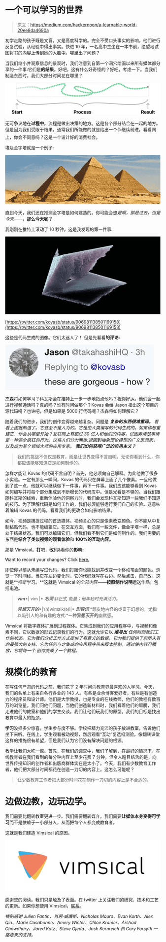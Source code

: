 # 一个可以学习的世界

> 原文：<https://medium.com/hackernoon/a-learnable-world-20ee8da4690a>

初学走路的孩子既是文盲，又是高度科学的。完全不受口头事实的影响，他们进行反复试验，从经验中得出事实。快进 10 年，一名高中生坐在一本书前，绝望地试图将书的内容上传到她的大脑中。哪里出了问题？

当我们缩小并观察信息的景观时，我们注意到自第一个洞穴绘画以来所有媒体都分享的一件事:它们是**的结果**。好吧，这有什么好奇怪的？好吧，考虑一下。当我们制造东西时，我们大部分时间花在哪里？

![](img/d4f1195e02f1e3ff83c1dabe8dc8b919.png)

无可争议地在**过程中**。流程是做出决策的地方。这是各个部分结合在一起的地方。但是因为我们受限于结果，通常我们所能做的就是给出一个👍继续前进。看看网上，你会不同意吗？这是一个设计好的消费社会。

埃及金字塔就是一个例子:

![](img/efbff372cd5ee31a6942020956c2b2e9.png)

直到今天，我们还在推测金字塔是如何建造的。你可能会想*是啊，那是过去，但是今天——*，**那么今天呢？**

我刚刚在推特上滚动了 10 秒钟。这是我发现的第一件事:

![](img/896162c78ee050f77c634a123706d884.png)

[https://twitter.com/kovasb/status/906981138501169158](https://twitter.com/kovasb/status/906981138501169158)

这些是代码生成的图像。它们太迷人了！ 但是先看看**的评论:**

![](img/b52e775a9be778b1c690dfcaab5808ef.png)

杰森将如何学习？科瓦斯会在推特上一步一步地指点他吗？祝你好运。他们会一起进行视频通话吗？真的吗？谁有时间做那个？Kovas 会给 Jason 指出这个项目的源代码吗？也许吧，但是如果是 5000 行代码呢？杰森将如何理解它？

随着我们的进步，我们的创作变得越来越复杂。问题是 ***复杂的东西很难重现。*** *看看上图就知道了。它甚至不是人为的。它是由人类编写的代码生成的。如果你想重建它，你会从哪里开始？互联网上有超过 30 亿人和他们的内容，试图弄清楚事情是一种完全疯狂的行为。这将人们分为两类:退回到抽象理论模型的广义思想家，以及成为某个领域大师的应用专家。* ***我们如何获得广泛的实用主义？***

> 我们的挑战不仅仅是教育，而是让世界变得不言自明。无论你看到什么，你都应该能够知道它是如何制作的。

怎样才能让 Kovas 的代码不言自明？首先，他必须向自己解释。为此他做了很多小实验。一定有那么一瞬间，Kovas 的代码只在屏幕上画了几个像素。一旦他做到了这一点，他就可以继续做下一件事，再下一件事。我们应该能够看到 Kovas 如何编写并将每个部分集成到不断增长的代码库中。但是光看是不够的。当我们跟随科瓦斯的线索，重新体验他的洞察力时，我们会发现科瓦斯知道一些我们不知道的技巧。为了理解代码是如何工作的，我们必须能够运行我们自己的实验。这意味着编辑 Kovas 的代码，看看我们的更改会如何影响结果。

如今，视频是捕捉过程的首选媒体。视频关心的只是像素改变颜色。你不能从中复制粘贴代码，也不能编辑它。在交互方面，我们有一些文件，像金字塔一样，总是处于结果状态。我们可以编辑它们，但我们看不到它们是如何制作的。我们需要的东西是**结合了类似视频的观看体验**和 **100%的互动内容。**

那是 Vimsical。**打**吧，**改**码&看你的**影响:**

Want to record your changes? Click [here.](https://vimsical.com/vims/5969777d-8dae-48a6-8b6c-838928b59382)

即使你以前从未编写过代码，我们打赌你也能找到并改变一个移动笔画的颜色。浏览一下时间线。当它在左边变化时，它的代码就写在右边。然后点击，自己改。这就是**推断学习。**这就是 Vimsical 的全部内容——**按照制作说明**运送作品。包括电池。

> ***vim****| vim |*
> ***名词*** 非正式 *能量；他年轻时充满活力。*
> 
> ***异想天开的****|ˈ(h)wimzik(ə)l|* ***形容词***
> *顽皮地古怪的或富于幻想的，尤指以吸引人的和有趣的方式:*一种**异想天开的**幽默感。

Vimsical 将数字媒体扩展到过程媒体。它集成到我们的应用程序中，与视频和像素不同，它以数据的形式记录我们的行为。这就允许它以 ***推导出*** *任何时刻我们工作的状态。它为我们分析工作方式提供了有意义的数据。它为我们提供了前所未有的最强大的支持。它为任何与之集成的应用程序带来版本控制。通过使内容可播放，它将每一个* *创作变成了一个教程。*

# 规模化的教育

在写任何严肃的代码之前，我们花了 2 年时间向教育界最喜欢的人学习。今天，我们的名单上有来自各行各业的 143 人。有些是业余博客爱好者，有些是有创造力的程序员和设计师。他们是大学教授，也是专业的在线教师，他们的教程有数百万的浏览量。我们问他们问题，当他们创造新材料时，我们看着他们的肩膀，我们走进他们的教室和他们的学生交谈。我们让他们玩我们的原型。我们的目标是找出教育中最大的瓶颈。

**学习**没担多少惊喜。学生参与度不够。学校把精力充沛的孩子放进教室，告诉他们坐下来听。在线上，学生观看被动视频，然后观看“互动”复选框测验。像翻转课堂这样的措施很有希望，但是我们认为它们没有解决问题的根源。

教学让我们大吃一惊。首先，在我们的调查中，我们了解到，在最好的情况下，在线教育者在我们看到的每分钟内容上至少花费 7 分钟。但令人瞠目结舌的是，向世界传授知识的创作者和出版商群体实在是太小了。今天，我们有少数教育工作者，他们把大部分时间都花在创造一刀切的内容上。这怎么可能呢？

> 让少数教育工作者把大部分时间花在制作一刀切的内容上是不合适的。

# 边做边教，边玩边学。

我们需要比翻转教室更进一步。我们需要翻转媒介。我们需要**让媒体本身变得可学习**而不是依赖于一小部分人，从而把每个人都变成教育者。

这就是我们建造 Vimsical 的原因。

![](img/8814048856bacc8203b68c0544f96601.png)

感谢您的阅读。我们只是触及了表面。在 twitter 上关注我们的研究、技术和工艺的更新。如果你想使用 Vimsical，[联系](mailto:dennis@vimsical.com)。

*特别感谢 Julien Fantin、肖恩·威廉斯、Nicholas Mauro、Evan Korth、Alex Qin、Marie Casabonne、Amery Winter、Chloe Kramer、Arshad Chowdhury、Jared Katz、Steve Ojeda、Josh Kornreich 和 Cory Forsyth 一路走来的支持。*